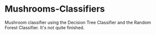 # Mushrooms-Classifiers
Mushroom classifier using the Decision Tree Classifier and the Random Forest Classifier. It's not quite finished.
